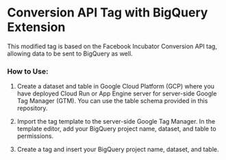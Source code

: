 # Conversion API Tag with BigQuery Extension

This modified tag is based on the Facebook Incubator Conversion API tag, allowing data to be sent to BigQuery as well.

### How to Use:

1. Create a dataset and table in Google Cloud Platform (GCP) where you have deployed Cloud Run or App Engine server for server-side Google Tag Manager (GTM). You can use the table schema provided in this repository.

2. Import the tag template to the server-side Google Tag Manager. In the template editor, add your BigQuery project name, dataset, and table to permissions.

3. Create a tag and insert your BigQuery project name, dataset, and table.


